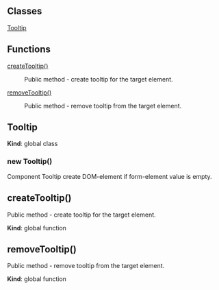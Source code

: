 ## Classes

<dl>
<dt><a href="#Tooltip">Tooltip</a></dt>
<dd></dd>
</dl>

## Functions

<dl>
<dt><a href="#createTooltip">createTooltip()</a></dt>
<dd><p>Public method - create tooltip for the target element.</p>
</dd>
<dt><a href="#removeTooltip">removeTooltip()</a></dt>
<dd><p>Public method - remove tooltip from the target element.</p>
</dd>
</dl>

<a name="Tooltip"></a>

## Tooltip
**Kind**: global class
<a name="new_Tooltip_new"></a>

### new Tooltip()
Component Tooltip create DOM-element if form-element value is empty.

<a name="createTooltip"></a>

## createTooltip()
Public method - create tooltip for the target element.

**Kind**: global function
<a name="removeTooltip"></a>

## removeTooltip()
Public method - remove tooltip from the target element.

**Kind**: global function